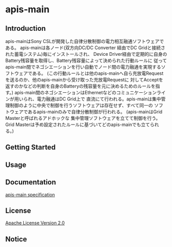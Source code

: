 # apis-main

## Introduction
apis-mainはSony CSLが開発した自律分散制御の電力相互融通ソフトウェアである。
apis-mainは各ノード(双方向DC/DC Converter 経由でDC Gridと接続された蓄電システム)毎にインストールされ、
Device Driver経由で定期的に自身のBattery残容量を取得し、Battery残容量によって決められた行動ルールに
従ってapis-main間でネゴシエーションを行い自動でノード間の電力融通を実現するソフトウェアである。
(この行動ルールとは他のapis-mainへ自ら充放電Requestを送るのか、他のapis-mainから受け取った充放電Requestに
対してAcceptを返すのかなどの判断を自身のBatteryの残容量を元に決めるためのルールを指す。) 
apis-main間のネゴシエーションはEthernetなどのコミュニケーションラインが用いられ、電力融通はDC Grid上で
直流にて行われる。apis-mainは集中管理制御のように中央で制御を行うソフトウェアは存在せず、すべて同一の
ソフトウェアであるapis-mainのみで自律分散制御が行われる。 (apis-mainはGrid Masterと呼ばれるアドホックな
集中管理ソフトウェアを立てて制御を行う。Grid Masterは予め設定されたルールに基づいてどのapis-mainでも立てられる。)


## Getting Started


## Usage


## Documentation
[apis-main specification](https://github.com/oes-github/apis-main/blob/master/doc/jp/apis-main_specification.md)


## License
[Apache License Version 2.0](https://github.com/oes-github/apis-main/blob/master/LICENSE)


## Notice
